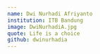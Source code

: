 ```yaml
---
name: Dwi Nurhadi Afriyanto
institution: ITB Bandung
image: DwiNurhadiA.jpg
quote: Life is a choice
github: dwinurhadia
---
```

